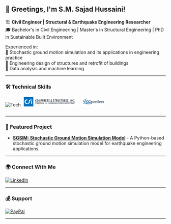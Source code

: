 ## 🤝 Greetings, I'm S.M. Sajad Hussaini!

🏗️ **Civil Engineer | Structural & Earthquake Engineering Researcher**  
🎓 Bachelor's in Civil Engineering | Master's in Structural Engineering | PhD in Sustainable Built Environment  

Experienced in:  
🔹 Stochastic ground motion simulation and its applications in engineering practice  
🔹 Engineering design of structures and retrofit of buildings  
🔹 Data analysis and machine learning  

---

### 🛠️ Technical Skills
<img src="https://skillicons.dev/icons?i=python,git,github&theme=dark" alt="Tech" style="display: inline-block; height: 30px; margin-right: 10px;"><img src="./logo-csiamerica.svg" alt="ETABS" style="display: inline-block; height: 30px; margin-right: 10px;"><img src="./logo-opensees.jpg" alt="OpenSees" style="display: inline-block; height: 30px;">

---

### 📌 Featured Project

- [**SGSIM: Stochastic Ground Motion Simulation Model**](https://github.com/sajad-hussaini/SGSIM) - A Python-based stochastic ground motion simulation model for earthquake engineering applications.

---

### 🌍 Connect With Me

[![LinkedIn](https://img.shields.io/badge/LinkedIn-%230A66C2.svg?&style=for-the-badge&logo=linkedin&logoColor=white)](https://www.linkedin.com/in/sajadhussaini)

---

### 💰 Support

[![PayPal](https://img.shields.io/badge/PayPal-00457C?style=for-the-badge&logo=paypal&logoColor=white)](https://www.paypal.com/paypalme/sajadhussaini)


---
